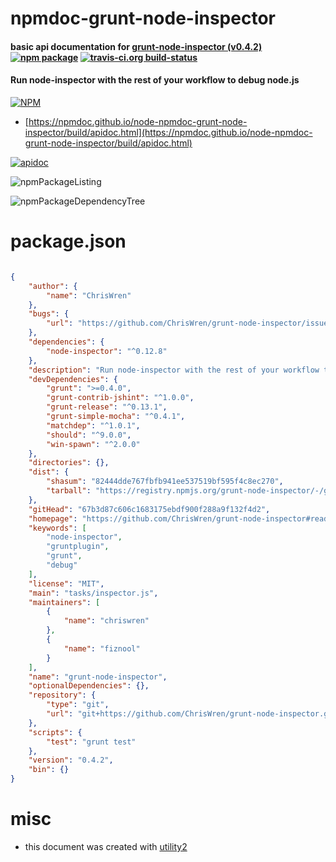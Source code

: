 # npmdoc-grunt-node-inspector

#### basic api documentation for  [grunt-node-inspector (v0.4.2)](https://github.com/ChrisWren/grunt-node-inspector#readme)  [![npm package](https://img.shields.io/npm/v/npmdoc-grunt-node-inspector.svg?style=flat-square)](https://www.npmjs.org/package/npmdoc-grunt-node-inspector) [![travis-ci.org build-status](https://api.travis-ci.org/npmdoc/node-npmdoc-grunt-node-inspector.svg)](https://travis-ci.org/npmdoc/node-npmdoc-grunt-node-inspector)

#### Run node-inspector with the rest of your workflow to debug node.js

[![NPM](https://nodei.co/npm/grunt-node-inspector.png?downloads=true&downloadRank=true&stars=true)](https://www.npmjs.com/package/grunt-node-inspector)

- [https://npmdoc.github.io/node-npmdoc-grunt-node-inspector/build/apidoc.html](https://npmdoc.github.io/node-npmdoc-grunt-node-inspector/build/apidoc.html)

[![apidoc](https://npmdoc.github.io/node-npmdoc-grunt-node-inspector/build/screenCapture.buildCi.browser.%252Ftmp%252Fbuild%252Fapidoc.html.png)](https://npmdoc.github.io/node-npmdoc-grunt-node-inspector/build/apidoc.html)

![npmPackageListing](https://npmdoc.github.io/node-npmdoc-grunt-node-inspector/build/screenCapture.npmPackageListing.svg)

![npmPackageDependencyTree](https://npmdoc.github.io/node-npmdoc-grunt-node-inspector/build/screenCapture.npmPackageDependencyTree.svg)



# package.json

```json

{
    "author": {
        "name": "ChrisWren"
    },
    "bugs": {
        "url": "https://github.com/ChrisWren/grunt-node-inspector/issues"
    },
    "dependencies": {
        "node-inspector": "^0.12.8"
    },
    "description": "Run node-inspector with the rest of your workflow to debug node.js",
    "devDependencies": {
        "grunt": ">=0.4.0",
        "grunt-contrib-jshint": "^1.0.0",
        "grunt-release": "^0.13.1",
        "grunt-simple-mocha": "^0.4.1",
        "matchdep": "^1.0.1",
        "should": "^9.0.0",
        "win-spawn": "^2.0.0"
    },
    "directories": {},
    "dist": {
        "shasum": "82444dde767fbfb941ee537519bf595f4c8ec270",
        "tarball": "https://registry.npmjs.org/grunt-node-inspector/-/grunt-node-inspector-0.4.2.tgz"
    },
    "gitHead": "67b3d87c606c1683175ebdf900f288a9f132f4d2",
    "homepage": "https://github.com/ChrisWren/grunt-node-inspector#readme",
    "keywords": [
        "node-inspector",
        "gruntplugin",
        "grunt",
        "debug"
    ],
    "license": "MIT",
    "main": "tasks/inspector.js",
    "maintainers": [
        {
            "name": "chriswren"
        },
        {
            "name": "fiznool"
        }
    ],
    "name": "grunt-node-inspector",
    "optionalDependencies": {},
    "repository": {
        "type": "git",
        "url": "git+https://github.com/ChrisWren/grunt-node-inspector.git"
    },
    "scripts": {
        "test": "grunt test"
    },
    "version": "0.4.2",
    "bin": {}
}
```



# misc
- this document was created with [utility2](https://github.com/kaizhu256/node-utility2)
